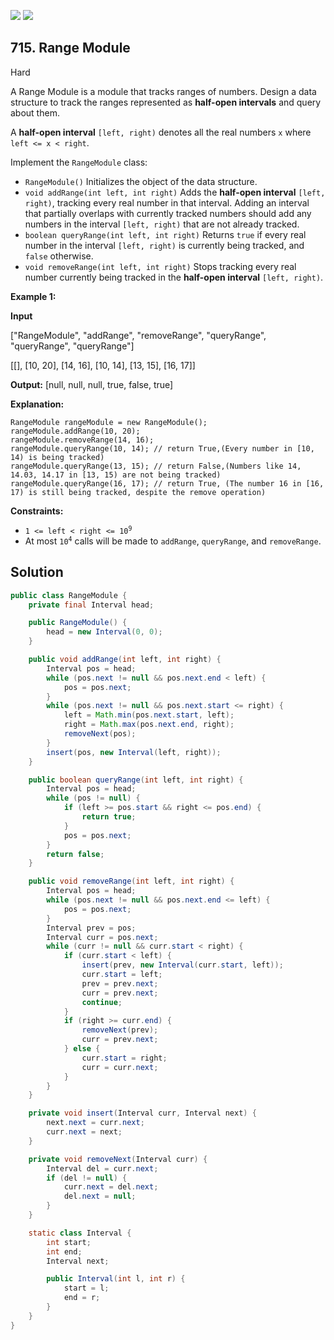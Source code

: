 [![](https://img.shields.io/github/stars/javadev/LeetCode-in-Java?label=Stars&style=flat-square)](https://github.com/javadev/LeetCode-in-Java)
[![](https://img.shields.io/github/forks/javadev/LeetCode-in-Java?label=Fork%20me%20on%20GitHub%20&style=flat-square)](https://github.com/javadev/LeetCode-in-Java/fork)

## 715\. Range Module

Hard

A Range Module is a module that tracks ranges of numbers. Design a data structure to track the ranges represented as **half-open intervals** and query about them.

A **half-open interval** `[left, right)` denotes all the real numbers `x` where `left <= x < right`.

Implement the `RangeModule` class:

*   `RangeModule()` Initializes the object of the data structure.
*   `void addRange(int left, int right)` Adds the **half-open interval** `[left, right)`, tracking every real number in that interval. Adding an interval that partially overlaps with currently tracked numbers should add any numbers in the interval `[left, right)` that are not already tracked.
*   `boolean queryRange(int left, int right)` Returns `true` if every real number in the interval `[left, right)` is currently being tracked, and `false` otherwise.
*   `void removeRange(int left, int right)` Stops tracking every real number currently being tracked in the **half-open interval** `[left, right)`.

**Example 1:**

**Input** 

["RangeModule", "addRange", "removeRange", "queryRange", "queryRange", "queryRange"] 

[[], [10, 20], [14, 16], [10, 14], [13, 15], [16, 17]]

**Output:** [null, null, null, true, false, true]

**Explanation:** 

    RangeModule rangeModule = new RangeModule();
    rangeModule.addRange(10, 20); 
    rangeModule.removeRange(14, 16); 
    rangeModule.queryRange(10, 14); // return True,(Every number in [10, 14) is being tracked) 
    rangeModule.queryRange(13, 15); // return False,(Numbers like 14, 14.03, 14.17 in [13, 15) are not being tracked) 
    rangeModule.queryRange(16, 17); // return True, (The number 16 in [16, 17) is still being tracked, despite the remove operation)

**Constraints:**

*   <code>1 <= left < right <= 10<sup>9</sup></code>
*   At most <code>10<sup>4</sup></code> calls will be made to `addRange`, `queryRange`, and `removeRange`.

## Solution

```java
public class RangeModule {
    private final Interval head;

    public RangeModule() {
        head = new Interval(0, 0);
    }

    public void addRange(int left, int right) {
        Interval pos = head;
        while (pos.next != null && pos.next.end < left) {
            pos = pos.next;
        }
        while (pos.next != null && pos.next.start <= right) {
            left = Math.min(pos.next.start, left);
            right = Math.max(pos.next.end, right);
            removeNext(pos);
        }
        insert(pos, new Interval(left, right));
    }

    public boolean queryRange(int left, int right) {
        Interval pos = head;
        while (pos != null) {
            if (left >= pos.start && right <= pos.end) {
                return true;
            }
            pos = pos.next;
        }
        return false;
    }

    public void removeRange(int left, int right) {
        Interval pos = head;
        while (pos.next != null && pos.next.end <= left) {
            pos = pos.next;
        }
        Interval prev = pos;
        Interval curr = pos.next;
        while (curr != null && curr.start < right) {
            if (curr.start < left) {
                insert(prev, new Interval(curr.start, left));
                curr.start = left;
                prev = prev.next;
                curr = prev.next;
                continue;
            }
            if (right >= curr.end) {
                removeNext(prev);
                curr = prev.next;
            } else {
                curr.start = right;
                curr = curr.next;
            }
        }
    }

    private void insert(Interval curr, Interval next) {
        next.next = curr.next;
        curr.next = next;
    }

    private void removeNext(Interval curr) {
        Interval del = curr.next;
        if (del != null) {
            curr.next = del.next;
            del.next = null;
        }
    }

    static class Interval {
        int start;
        int end;
        Interval next;

        public Interval(int l, int r) {
            start = l;
            end = r;
        }
    }
}
```